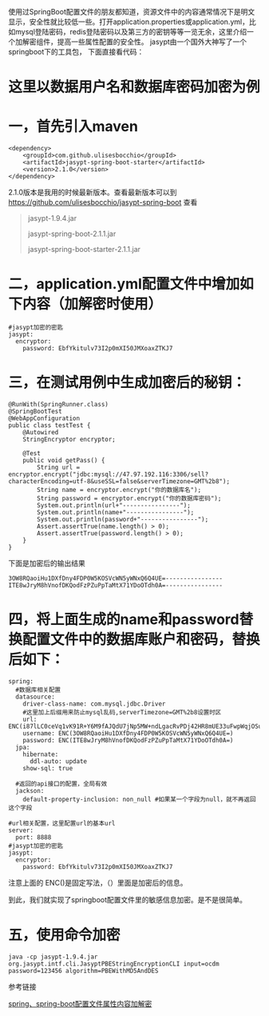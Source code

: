 使用过SpringBoot配置文件的朋友都知道，资源文件中的内容通常情况下是明文显示，安全性就比较低一些。打开application.properties或application.yml，比如mysql登陆密码，redis登陆密码以及第三方的密钥等等一览无余，这里介绍一个加解密组件，提高一些属性配置的安全性。
 jasypt由一个国外大神写了一个springboot下的工具包， 下面直接看代码：

# 这里以数据用户名和数据库密码加密为例

# 一，首先引入maven

```
<dependency>
    <groupId>com.github.ulisesbocchio</groupId>
    <artifactId>jasypt-spring-boot-starter</artifactId>
    <version>2.1.0</version>
</dependency>
```

2.1.0版本是我用的时候最新版本。查看最新版本可以到
 <https://github.com/ulisesbocchio/jasypt-spring-boot> 查看

> jasypt-1.9.4.jar
>
> jasypt-spring-boot-2.1.1.jar
>
> jasypt-spring-boot-starter-2.1.1.jar

# 二，application.yml配置文件中增加如下内容（加解密时使用）

```
#jasypt加密的密匙
jasypt:
  encryptor:
    password: EbfYkitulv73I2p0mXI50JMXoaxZTKJ7
```

# 三，在测试用例中生成加密后的秘钥：

```
@RunWith(SpringRunner.class)
@SpringBootTest
@WebAppConfiguration
public class testTest {
    @Autowired
    StringEncryptor encryptor;

    @Test
    public void getPass() {
        String url = encryptor.encrypt("jdbc:mysql://47.97.192.116:3306/sell?characterEncoding=utf-8&useSSL=false&serverTimezone=GMT%2b8");
        String name = encryptor.encrypt("你的数据库名");
        String password = encryptor.encrypt("你的数据库密码");
        System.out.println(url+"----------------");
        System.out.println(name+"----------------");
        System.out.println(password+"----------------");
        Assert.assertTrue(name.length() > 0);
        Assert.assertTrue(password.length() > 0);
    }
}
```

下面是加密后的输出结果

```
3OW8RQaoiHu1DXfDny4FDP0W5KOSVcWN5yWNxQ6Q4UE=----------------
ITE8wJryM8hVnofDKQodFzPZuPpTaMtX71YDoOTdh0A=----------------
```

# 四，将上面生成的name和password替换配置文件中的数据库账户和密码，替换后如下：

```
spring:
  #数据库相关配置
  datasource:
    driver-class-name: com.mysql.jdbc.Driver
    #这里加上后缀用来防止mysql乱码,serverTimezone=GMT%2b8设置时区
    url: ENC(i87lLC0ceVq1vK91R+Y6M9fAJQdU7jNp5MW+ndLgacRvPDj42HR8mUE33uFwpWqjOSuDX0d1dd2NilrnW7yJbZmoxuJ3HmOmjwY5+Vhu+e3We4QPDVCr/s/RHsQgYOiWrSQ92Mjammnody/jWI5aaw==)
    username: ENC(3OW8RQaoiHu1DXfDny4FDP0W5KOSVcWN5yWNxQ6Q4UE=)
    password: ENC(ITE8wJryM8hVnofDKQodFzPZuPpTaMtX71YDoOTdh0A=)
  jpa:
    hibernate:
      ddl-auto: update
    show-sql: true

  #返回的api接口的配置，全局有效
  jackson:
    default-property-inclusion: non_null #如果某一个字段为null，就不再返回这个字段

#url相关配置，这里配置url的基本url
server:
  port: 8888
#jasypt加密的密匙
jasypt:
  encryptor:
    password: EbfYkitulv73I2p0mXI50JMXoaxZTKJ7
```

注意上面的 ENC()是固定写法，（）里面是加密后的信息。

到此，我们就实现了springboot配置文件里的敏感信息加密。是不是很简单。

# 五，使用命令加密

```
java -cp jasypt-1.9.4.jar org.jasypt.intf.cli.JasyptPBEStringEncryptionCLI input=ocdm password=123456 algorithm=PBEWithMD5AndDES
```

参考链接

[spring、spring-boot配置文件属性内容加解密](<https://yq.aliyun.com/articles/182720>)